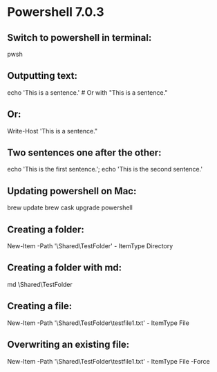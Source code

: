 # Powershell 7.0.3


## Switch to powershell in terminal:

pwsh


## Outputting text:

echo 'This is a sentence.' # Or with "This is a sentence."


## Or:

Write-Host 'This is a sentence."


## Two sentences one after the other:

echo 'This is the first sentence.'; echo 'This is the second sentence.'


## Updating powershell on Mac:

brew update
brew cask upgrade powershell


## Creating a folder:

New-Item -Path '\\Shared\TestFolder' - ItemType Directory


## Creating a folder with md:

md \\Shared\TestFolder


## Creating a file:

New-Item -Path '\\Shared\TestFolder\testfile1.txt' - ItemType File


## Overwriting an existing file:

New-Item -Path '\\Shared\TestFolder\testfile1.txt' - ItemType File -Force



